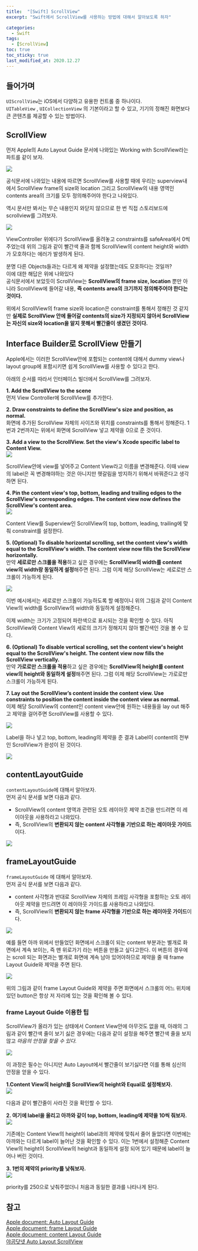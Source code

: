 ```yaml
---
title:  "[Swift] ScrollView"
excerpt: "Swift에서 ScrollView를 사용하는 방법에 대해서 알아보도록 하자"

categories:
  - Swift
tags:
  - [ScrollView]
toc: true
toc_sticky: true
last_modified_at: 2020.12.27
---
```

## 들어가며
`UIScrollView`는 iOS에서 다양하고 유용한 컨트롤 중 하나이다. <br> `UITableView` , `UICollectionView` 의 기본이라고 할 수 있고, 기기의 정해진 화면보다 큰 콘텐츠를 제공할 수 있는 방법이다. 

## ScrollView
먼저 Apple의 Auto Layout Guide 문서에 나와있는 Working with ScrollView라는 파트를 같이 보자.

![](https://images.velog.io/images/minni/post/ce820342-f7b9-4719-a2eb-9eb4d8646cd0/image.png) 

공식문서에 나와있는 내용에 따르면 ScrollView를 사용할 때에 우리는 superview내에서 ScrollView frame의 size와 location 그리고 ScrollView의 내용 영역인 contents area의 크기를 모두 정의해주어야 한다고 나와있다. 

역시 문서만 봐서는 무슨 내용인지 와닫지 않으므로 한 번 직접 스토리보드에 scrollview를 그려보자.

![](https://images.velog.io/images/minni/post/0712291c-1c18-4e93-b74a-0028fced9baa/image.png) 

ViewController 위에다가 ScrollView를 올려놓고 constraints를 safeArea에서 0씩 주었는데 위의 그림과 같이 빨간색 줄과 함께 ScrollView의 content height와 width가 모호하다는 에러가 발생하게 된다. 

분명 다른 Objects들과는 다르게 왜 제약을 설정했는데도 모호하다는 것일까?
<br>
이에 대한 해답은 위에 나와있다 <br>
공식문서에서 보았듯이 ScrollView는 **ScrollView의 frame size, location** 뿐만 아니라 ScrollView에 들어갈 내용, **즉 contents area의 크기까지 정의해주어야 한다는 것이다.**

위에서 ScrollView의 frame size와 location은 constraint를 통해서 정해진 것 같지만 **실제로 ScrollView 안에 들어갈 contents의 size가 지정되지 않아서 ScrollView는 자신의 size와 location을 알지 못해서 빨간줄이 생겼던 것이다.** 

## Interface Builder로 ScrollView 만들기
Apple에서는 이러한 ScrollView안에 포함되는 content에 대해서 dummy view나 layout group에 포함시키면 쉽게 ScrollView를 사용할 수 있다고 한다. 

아래의 순서를 따라서 인터페이스 빌더에서 ScrollView를 그려보자. 

**1. Add the ScrollView to the scene** <br>
먼저 View Controller에 ScrollView를 추가한다. 

**2. Draw constraints to define the ScrollView's size and position, as normal.**<br>
화면에 추가된 ScrollView 자체의 사이즈와 위치를 constraints를 통해서 정해준다. 
1번과 2번까지는 위에서 화면에 ScrollView 넣고 제약을 0으로 준 것이다.

**3. Add a view to the ScrollView. Set the view's Xcode specific label to Content View.** <br>
![](https://images.velog.io/images/minni/post/b7efcde9-e335-4fe1-804a-b13c59aeccba/image.png) 

ScrollView안에 view를 넣어주고 Content View라고 이름을 변경해준다. 
이때 view의 label은 꼭 변경해야하는 것은 아니지만 헷갈림을 방지하기 위해서 바꿔준다고 생각하면 된다. 

**4. Pin the content view's top, bottom, leading and trailing edges to the ScrollView's corresponding edges. The content view now defines the ScrollView's content area.**<br>
![](https://images.velog.io/images/minni/post/73c3e716-09aa-4719-9b82-c40511652e65/image.png) 

Content View를 Superview인 ScrollView의 top, bottom, leading, trailing에 맞춰 constraint를 설정한다.

**5. (Optional) To disable horizontal scrolling, set the content view's width equal to the ScrollView's width. The content view now fills the ScrollView horizontally.**<br>
만약 **세로로만 스크롤을 적용**하고 싶은 경우에는 **ScrollView의 width를 content view의 width랑 동일하게 설정**해주면 된다. 그럼 이제 해당 ScrollView는 세로로만 스크롤이 가능하게 된다. 

![](https://images.velog.io/images/minni/post/52db0155-1db8-4570-83ef-9fef723ec331/image.png) 

이번 예시에서는 세로로만 스크롤이 가능하도록 할 예정이니 위의 그림과 같이 Content View의 width를 ScrollView의 width와 동일하게 설정해준다. 

이제 width는 크기가 고정되어 파란색으로 표시되는 것을 확인할 수 있다. 
아직 ScrollView와 Content View의 세로의 크기가 정해지지 않아 빨간색인 것을 볼 수 있다.

**6. (Optional) To disable vertical scrolling, set the content view's height equal to the ScrollView's height. The content view now fills the ScrollView vertically.**<br>
만약 **가로로만 스크롤을 적용**하고 싶은 경우에는 **ScrollView의 height를 content view의 height와 동일하게 설정**해주면 된다. 그럼 이제 해당 ScrollView는 가로로만 스크롤이 가능하게 된다. 

**7. Lay out the ScrollView’s content inside the content view. Use constraints to position the content inside the content view as normal.**<br>
이제 해당 ScrollView의 content인 content view안에 원하는 내용들을 lay out 해주고 제약을 걸어주면 ScrollView를 사용할 수 있다. 

![](https://images.velog.io/images/minni/post/122d4311-be82-4f80-afbf-5f548739a636/image.png) 

Label을 하나 넣고 top, bottom, leading의 제약을 준 결과 Label이 content의 전부인 ScrollView가 완성이 된 것이다. 

![](https://images.velog.io/images/minni/post/7217c333-5f44-46ee-8d4e-de5ea60e12a5/image.png)

## contentLayoutGuide
`contentLayoutGuide`에 대해서 알아보자. <br>
먼저 공식 문서를 보면 다음과 같다. 
- ScrollView의 content 영역과 관련된 오토 레이아웃 제약 조건을 만드려면 이 레이아웃을 사용하라고 나와있다. 
- 즉, ScrollView의 **변환되지 않는 content 사각형을 기반으로 하는 레이아웃 가이드**이다. 

![](https://images.velog.io/images/minni/post/b425a1b5-a532-40fd-a05d-f8f6378a5314/image.png)


## frameLayoutGuide
`frameLayoutGuide` 에 대해서 알아보자. <br>
먼저 공식 문서를 보면 다음과 같다. 
- content 사각형과 반대로 ScrollView 자체의 프레임 사각형을 포함하는 오토 레이아웃 제약을 만드려면 이 레이아웃 가이드를 사용하라고 나와있다. 
- 즉, ScrollView의 **변환되지 않는 frame 사각형을 기반으로 하는 레이아웃 가이드**이다. 

![](https://images.velog.io/images/minni/post/8998c726-2504-45d4-8099-395c529bf3f3/image.png)

예를 들면 아까 위에서 만들었던 화면에서 스크롤이 되는 content 부분과는 별개로 화면에서 계속 보이는, 즉 맨 위로가기 라는 버튼을 만들고 싶다고한다. 이 버튼의 경우에는 scroll 되는 화면과는 별개로 화면에 계속 남아 있어야하므로 제약을 줄 때 frame Layout Guide와 제약을 주면 된다. 

![](https://images.velog.io/images/minni/post/7814e6ce-c1e3-428a-9749-44928bf55036/image.png) 

위의 그림과 같이 frame Layout Guide와 제약을 주면 화면에서 스크롤의 어느 위치에 있던 button은 항상 저 자리에 있는 것을 확인해 볼 수 있다. 


### frame Layout Guide 이용한 팁
ScrollView가 올라가 있는 상태에서 Content View안에 아무것도 없을 때, 아래의 그림과 같이 빨간색 줄이 보기 싫은 경우에는 다음과 같이 설정을 해주면 빨간색 줄을 보지 않고 _마음의 안정을 찾을 수 있다._ 

![](https://images.velog.io/images/minni/post/7fcc903f-52c3-4e96-bc85-df39cf85da74/image.png) 

이 과정은 필수는 아니지만 Auto Layout에서 빨간줄이 보기싫다면 이를 통해 심신의 안정을 얻을 수 있다. 

**1.Content View의 height를 ScrollView의 height와 Equal로 설정해보자.** <br>
![](https://images.velog.io/images/minni/post/c4d1c53d-3b9b-4522-b05a-939eaf0d23b1/image.png)

다음과 같이 빨간줄이 사라진 것을 확인할 수 있다. 

**2. 여기에 label을 올리고 아까와 같이 top, bottom, leading에 제약을 10씩 줘보자.** <br>
![](https://images.velog.io/images/minni/post/8c085787-fdbc-4f2a-9437-bc48bc2fa1da/image.png) 

기존에는 Content View의 height이 label과의 제약에 맞춰서 줄어 들었다면 이번에는 아까와는 다르게 label이 늘어난 것을 확인할 수 있다.  이는 1번에서 설정해준 Content View의 height이 ScrollView의 height과 동일하게 설정 되어 있기 때문에 label이 늘어나 버린 것이다. 

**3. 1번의 제약의 priority를 낮춰보자.** <br>
![](https://images.velog.io/images/minni/post/db8830c3-7677-4382-814c-28cffa0156dc/image.png) 

priority를 250으로 낮춰주었더니 처음과 동일한 결과를 나타나게 된다. 

## 참고
[Apple document: Auto Layout Guide](https://developer.apple.com/library/archive/documentation/UserExperience/Conceptual/AutolayoutPG/WorkingwithScrollViews.html#//apple_ref/doc/uid/TP40010853-CH24-SW1) <br>
[Apple document: frame Layout Guide](https://developer.apple.com/documentation/uikit/uiscrollview/2865772-framelayoutguide)<br>
[Apple document: content Layout Guide](https://developer.apple.com/documentation/uikit/uiscrollview/2865870-contentlayoutguide)<br>
[야곰닷넷 Auto Layout ScrollView](https://yagom.net/courses/autolayout/lessons/working-with-scroll-views/topic/the-basis/)